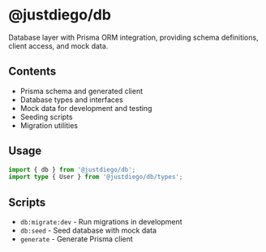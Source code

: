 # @justdiego/db

Database layer with Prisma ORM integration, providing schema definitions, client access, and mock data.

## Contents

- Prisma schema and generated client
- Database types and interfaces
- Mock data for development and testing
- Seeding scripts
- Migration utilities

## Usage

```typescript
import { db } from '@justdiego/db';
import type { User } from '@justdiego/db/types';
```

## Scripts

- `db:migrate:dev` - Run migrations in development
- `db:seed` - Seed database with mock data
- `generate` - Generate Prisma client
